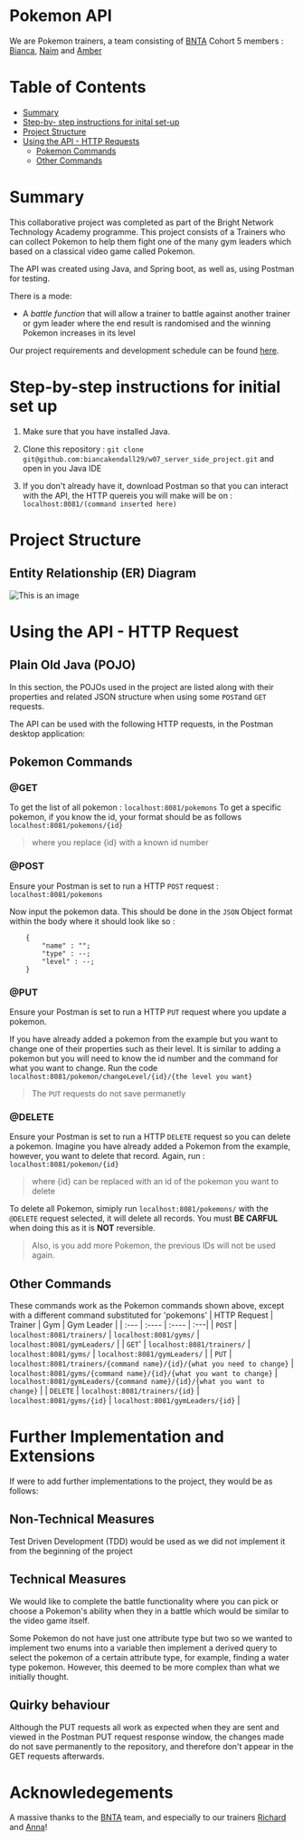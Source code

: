 # Pokemon API

We are Pokemon trainers, a team consisting of [BNTA](https://techacademy.brightnetwork.co.uk/) Cohort 5 members : [Bianca](https://github.com/biancakendall29), [Naim](https://github.com/N41M) and [Amber](https://github.com/aakamara)


# Table of Contents
- [Summary](#summary)
- [Step-by- step instructions for inital set-up](#step-by-step-instructions-for-initial-set-up)
- [Project Structure](#project-structure)
- [Using the API - HTTP Requests](#using-the-api---http-request)
    - [Pokemon Commands](#pokemon-commands)   
    - [Other Commands](#other-commands)


# Summary
This collaborative project was completed as part of the Bright Network Technology Academy programme. This project consists of a Trainers who can collect Pokemon to help them fight one of the many gym leaders which based on a classical video game called Pokemon.

The API was created using Java, and Spring boot, as well as, using Postman for testing. 

There is a mode:
- A *battle function* that will allow a trainer to battle against another trainer or gym leader where the end result is randomised and the winning Pokemon increases in its level

Our project requirements and development schedule can be found [here](https://github.com/biancakendall29/w07_server_side_project/blob/main/plan.md).

# Step-by-step instructions for initial set up
1. Make sure that you have installed Java.

2. Clone this repository : `git clone git@github.com:biancakendall29/w07_server_side_project.git` and open in you Java IDE

3. If you don't already have it, download Postman so that you can interact with the API, the HTTP quereis you will make will be on : `localhost:8081/(command inserted here)`

# Project Structure

## Entity Relationship (ER) Diagram

![This is an image](https://github.com/biancakendall29/w07_server_side_project/blob/main/Entity_relationship_diagram2.JPG)


# Using the API - HTTP Request
## Plain Old Java (POJO)
In this section, the POJOs used in the project are listed along with their properties and related JSON structure when using some `POST`and `GET` requests.

The API can be used with the following HTTP requests, in the Postman desktop application:

## Pokemon Commands
### @GET
To get the list of all pokemon : `localhost:8081/pokemons` 
To get a specific pokemon, if you know the id, your format should be as follows `localhost:8081/pokemons/{id}`

> where you replace {id} with a known id number

### @POST
Ensure your Postman is set to run a HTTP `POST` request : `localhost:8081/pokemons`

Now input the pokemon data. This should be done in the `JSON` Object format within the body where it should look like so :

        {
            "name" : "";
            "type" : --;
            "level" : --;
        }

### @PUT
Ensure your Postman is set to run a HTTP `PUT` request where you update a pokemon.

If you have already added a pokemon from the example but you want to change one of their properties such as their level. It is similar to adding a pokemon but you will need to know the id number and the command for what you want to change. Run the code `localhost:8081/pokemon/changeLevel/{id}/{the level you want}`

> The `PUT` requests do not save permanetly 

### @DELETE
Ensure your Postman is set to run a HTTP `DELETE` request so you can delete a pokemon.
Imagine you have already added a Pokemon from the example, however, you want to delete that record. Again, run : `localhost:8081/pokemon/{id}`

> where {id} can be replaced with an id of the pokemon you want to delete

To delete all Pokemon, simiply run `localhost:8081/pokemons/` with the `@DELETE` request selected, it will delete all records. You must **BE CARFUL** when doing this as it is **NOT** reversible.

 > Also, is you add more Pokemon, the previous IDs will not be used again.


## Other Commands
These commands work as the Pokemon commands shown above, except with a different command substituted for 'pokemons'
| HTTP Request      | Trainer |  Gym    |  Gym Leader  |
| :---        |    :----   |          :---- |        :---|
| `POST`      | `localhost:8081/trainers/`   | `localhost:8081/gyms/` | `localhost:8081/gymLeaders/` |
| `GET`' | `localhost:8081/trainers/`       | `localhost:8081/gyms/`   | `localhost:8081/gymLeaders/` |
| `PUT`  | `localhost:8081/trainers/{command name}/{id}/{what you need to change}`       | `localhost:8081/gyms/{command name}/{id}/{what you want to change}`   | `localhost:8081/gymLeaders/{command name}/{id}/{what you want to change}` |
| `DELETE`  | `localhost:8081/trainers/{id}`        | `localhost:8081/gyms/{id}`   | `localhost:8081/gymLeaders/{id}` |

# Further Implementation and Extensions
If were to add further implementations to the project, they would be as follows:

## Non-Technical Measures
Test Driven Development (TDD) would be used as we did not implement it from the beginning of the project

## Technical Measures
We would like to complete the battle functionality where you can pick or choose a Pokemon's ability when they in a battle which would be similar to the video game itself.

Some Pokemon do not have just one attribute type but two so we wanted to implement two enums into a variable then implement a derived query to select the pokemon of a certain attribute type, for example, finding a water type pokemon. However, this deemed to be more complex than what we initially thought.

## Quirky behaviour
Although the PUT requests all work as expected when they are sent and viewed in the Postman PUT request response window, the changes made do not save permanently to the repository, and therefore don't appear in the GET requests afterwards.

# Acknowledegements
A massive thanks to the [BNTA](https://techacademy.brightnetwork.co.uk/) team, and especially to our trainers [Richard](https://github.com/biancakendall29/w07_server_side_project#summary) and [Anna](https://github.com/biancakendall29/w07_server_side_project#summary)!
